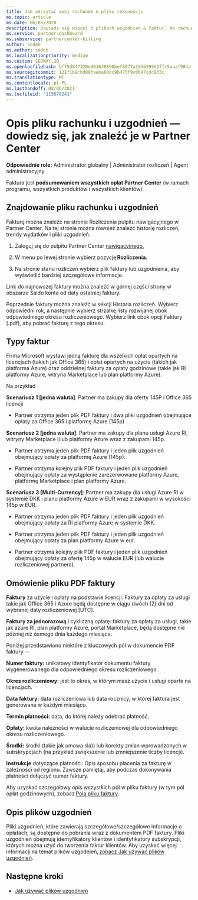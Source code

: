 ```yaml
---
title: Jak odczytać swój rachunek & pliku rekonescji
ms.topic: article
ms.date: 06/05/2020
description: Dowiedz się więcej o plikach uzgodnień & faktur. Na rachunku są Partner Center opłaty za program, produkty i klientów w tym miesięcznym okresie.
ms.service: partner-dashboard
ms.subservice: partnercenter-billing
author: sodeb
ms.author: sodeb
ms.localizationpriority: medium
ms.custom: SEOMAY.20
ms.openlocfilehash: bf75d847320e901638890bef8077a1656399d2ffc5aaaf984af329784d1de030
ms.sourcegitcommit: 121f1b9cbd88faeba60dc9b475f9c0647cdc933c
ms.translationtype: MT
ms.contentlocale: pl-PL
ms.lasthandoff: 08/06/2021
ms.locfileid: "115678241"
---
```

# <a name="understand-your-bill-and-reconciliation-file---learn-how-to-find-them-in-partner-center"></a>Opis pliku rachunku i uzgodnień — dowiedz się, jak znaleźć je w Partner Center


**Odpowiednie role:** Administrator globalny | Administrator rozliczeń | Agent administracyjny


Faktura jest **podsumowaniem wszystkich opłat Partner Center** (w ramach programu, wszystkich produktów i wszystkich klientów).  

## <a name="find-your-bill-and-reconciliation-file"></a>Znajdowanie pliku rachunku i uzgodnień 

Fakturę można znaleźć na stronie Rozliczenia pulpitu nawigacyjnego w Partner Center. Na tej stronie można również znaleźć historię rozliczeń, trendy wydatków i pliki uzgodnień. 

1. Zaloguj się do pulpitu Partner Center [nawigacyjnego.](https://partner.microsoft.com/dashboard/home) 

2. W menu po lewej stronie wybierz pozycję **Rozliczenia.** 

3. Na stronie stanu rozliczeń wybierz plik faktury lub uzgodnienia, aby wyświetlić bardziej szczegółowe informacje. 

Link do najnowszej faktury można znaleźć w górnej części strony w obszarze Saldo konta od daty ostatniej faktury. 

Poprzednie faktury można znaleźć w sekcji Historia rozliczeń. Wybierz odpowiedni rok, a następnie wybierz strzałkę listy rozwijanej obok odpowiedniego okresu rozliczeniowego. Wybierz link obok opcji Faktury (.pdf), aby pobrać fakturę z tego okresu. 

## <a name="invoice-types"></a>Typy faktur

Firma Microsoft wystawi jedną fakturę dla wszelkich opłat opartych na licencjach (takich jak Office 365) i opłat opartych na użyciu (takich jak platforma Azure) oraz oddzielnej faktury za opłaty godzinowe (takie jak RI platformy Azure, witryna Marketplace lub plan platformy Azure).

Na przykład  

**Scenariusz 1 [jedna waluta]**: Partner ma zakupy dla oferty 145P i Office 365 licencji  

- Partner otrzyma jeden plik PDF faktury i dwa pliki uzgodnień obejmujące opłaty za Office 365 i platformę Azure (145p).  

**Scenariusz 2 [jedna waluta]**: Partner ma zakupy dla planu usługi Azure RI, witryny Marketplace i/lub platformy Azure wraz z zakupami 145p.

- Partner otrzyma jeden plik PDF faktury i jeden plik uzgodnień obejmujący opłaty za platformę Azure (145p). 

- Partner otrzyma kolejny plik PDF faktury i jeden plik uzgodnień obejmujący opłaty za wystąpienie zarezerwowane platformy Azure, platformę Marketplace i plan platformy Azure. 

**Scenariusz 3 [Multi-Currency]**: Partner ma zakupy dla usługi Azure RI w systemie DKK i planu platformy Azure w EUR wraz z zakupami w wysokości 145p w EUR.

- Partner otrzyma jeden plik PDF faktury i jeden plik uzgodnień obejmujący opłaty za RI platformy Azure w systemie DKK. 

- Partner otrzyma jeden plik PDF faktury i jeden plik uzgodnień obejmujący opłaty za plan platformy Azure w eur. 

- Partner otrzyma kolejny plik PDF faktury i jeden plik uzgodnień obejmujący opłaty za ofertę 145p w walucie EUR (lub walucie rozliczeniowej partnera). 


## <a name="understanding-invoice-pdf"></a>Omówienie pliku PDF faktury 

**Faktury** za użycie i opłaty na podstawie licencji: Faktury za opłaty za usługi takie jak Office 365 i Azure będą dostępne w ciągu dwóch (2) dni od wybranej daty rozliczeniowej [UTC].  

**Faktury za jednorazową** i cykliczną opłatę: faktury za opłaty za usługi, takie jak azure RI, plan platformy Azure, portal Marketplace, będą dostępne nie później niż ósmego dnia każdego miesiąca.  

Poniżej przedstawiono niektóre z kluczowych pól w dokumencie PDF faktury —

**Numer faktury:** unikatowy identyfikator dokumentu faktury wygenerowanego dla odpowiedniego okresu rozliczeniowego. 

**Okres rozliczeniowy:** jest to okres, w którym masz użycie i usługi oparte na licencjach. 

**Data faktury:** data rozliczeniowa lub data rocznicy, w której faktura jest generowana w każdym miesiącu. 

**Termin płatności:** data, do której należy odebrać płatność. 

**Opłaty:** kwota należności w walucie rozliczeniowej dla odpowiedniego okresu rozliczeniowego. 

**Środki:** środki (takie jak umowa sla)) lub korekty zmian wprowadzonych w subskrypcjach (na przykład zwiększenie lub zmniejszenie liczby licencji). 

**Instrukcje** dotyczące płatności: Opis sposobu płacenia za fakturę w zależności od regionu. Zawsze pamiętaj, aby podczas dokonywania płatności dołączyć numer faktury. 

Aby uzyskać szczegółowy opis wszystkich pól w pliku faktury (w tym pól opłat godzinowych), zobacz [Pola pliku faktury](invoice-file.md). 

## <a name="understand-reconciliation-files"></a>Opis plików uzgodnień

 Pliki uzgodnień, które zawierają szczegółowe/szczegółowe informacje o opłatach, są dostępne do pobrania wraz z dokumentem PDF faktury. Pliki uzgodnień obejmują identyfikatory klientów i identyfikatory subskrypcji, których można użyć do tworzenia faktur klientów. Aby uzyskać więcej informacji na temat plików uzgodnień, [zobacz Jak używać plików uzgodnień](use-the-reconciliation-files.md). 

## <a name="next-steps"></a>Następne kroki

- [Jak używać plików uzgodnień](use-the-reconciliation-files.md)